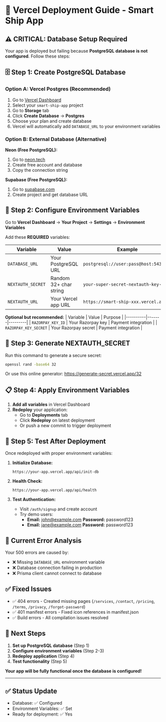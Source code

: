# 🚀 Vercel Deployment Guide - Smart Ship App

## ⚠️ CRITICAL: Database Setup Required

Your app is deployed but failing because **PostgreSQL database is not configured**. Follow these steps:

## 🗄️ Step 1: Create PostgreSQL Database

### Option A: Vercel Postgres (Recommended)

1. Go to [Vercel Dashboard](https://vercel.com/dashboard)
2. Select your `smart-ship-app` project
3. Go to **Storage** tab
4. Click **Create Database** → **Postgres**
5. Choose your plan and create database
6. Vercel will automatically add `DATABASE_URL` to your environment variables

### Option B: External Database (Alternative)

**Neon (Free PostgreSQL):**

1. Go to [neon.tech](https://neon.tech)
2. Create free account and database
3. Copy the connection string

**Supabase (Free PostgreSQL):**

1. Go to [supabase.com](https://supabase.com)
2. Create project and get database URL

## 🔑 Step 2: Configure Environment Variables

Go to **Vercel Dashboard** → **Your Project** → **Settings** → **Environment Variables**

Add these **REQUIRED** variables:

| Variable          | Value                  | Example                               |
| ----------------- | ---------------------- | ------------------------------------- |
| `DATABASE_URL`    | Your PostgreSQL URL    | `postgresql://user:pass@host:5432/db` |
| `NEXTAUTH_SECRET` | Random 32+ char string | `your-super-secret-nextauth-key-here` |
| `NEXTAUTH_URL`    | Your Vercel app URL    | `https://smart-ship-xxx.vercel.app`   |

**Optional but recommended:**
| Variable | Value | Purpose |
|----------|-------|---------|
| `RAZORPAY_KEY_ID` | Your Razorpay key | Payment integration |
| `RAZORPAY_KEY_SECRET` | Your Razorpay secret | Payment integration |

## 🔧 Step 3: Generate NEXTAUTH_SECRET

Run this command to generate a secure secret:

```bash
openssl rand -base64 32
```

Or use this online generator: https://generate-secret.vercel.app/32

## 📋 Step 4: Apply Environment Variables

1. **Add all variables** in Vercel Dashboard
2. **Redeploy** your application:
   - Go to **Deployments** tab
   - Click **Redeploy** on latest deployment
   - Or push a new commit to trigger deployment

## 🧪 Step 5: Test After Deployment

Once redeployed with proper environment variables:

1. **Initialize Database:**

   ```
   https://your-app.vercel.app/api/init-db
   ```

2. **Health Check:**

   ```
   https://your-app.vercel.app/api/health
   ```

3. **Test Authentication:**
   - Visit `/auth/signup` and create account
   - Try demo users:
     - **Email:** john@example.com **Password:** password123
     - **Email:** jane@example.com **Password:** password123

## 🚨 Current Error Analysis

Your 500 errors are caused by:

- ❌ Missing `DATABASE_URL` environment variable
- ❌ Database connection failing in production
- ❌ Prisma client cannot connect to database

## ✅ Fixed Issues

- ✅ 404 errors - Created missing pages (`/services`, `/contact`, `/pricing`, `/terms`, `/privacy`, `/forgot-password`)
- ✅ 401 manifest errors - Fixed icon references in manifest.json
- ✅ Build errors - All compilation issues resolved

## 🎯 Next Steps

1. **Set up PostgreSQL database** (Step 1)
2. **Configure environment variables** (Step 2-3)
3. **Redeploy application** (Step 4)
4. **Test functionality** (Step 5)

**Your app will be fully functional once the database is configured!**

---

## ✅ Status Update

- Database: ✅ Configured
- Environment Variables: ✅ Set
- Ready for deployment: ✅ Yes
